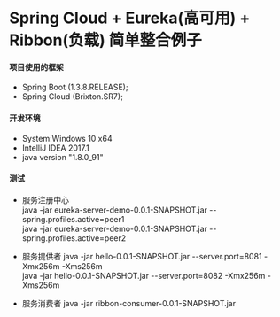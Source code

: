 # Spring Cloud + Eureka(高可用) + Ribbon(负载) 简单整合例子

#### 项目使用的框架

- Spring Boot (1.3.8.RELEASE);
- Spring Cloud (Brixton.SR7);


#### 开发环境
- System:Windows 10 x64 
- IntelliJ IDEA 2017.1
- java version "1.8.0_91"


#### 测试
- 服务注册中心  
java -jar eureka-server-demo-0.0.1-SNAPSHOT.jar --spring.profiles.active=peer1  
java -jar eureka-server-demo-0.0.1-SNAPSHOT.jar --spring.profiles.active=peer2  

- 服务提供者 
java -jar hello-0.0.1-SNAPSHOT.jar --server.port=8081 -Xmx256m -Xms256m  
java -jar hello-0.0.1-SNAPSHOT.jar --server.port=8082 -Xmx256m -Xms256m  

- 服务消费者
java -jar ribbon-consumer-0.0.1-SNAPSHOT.jar  


